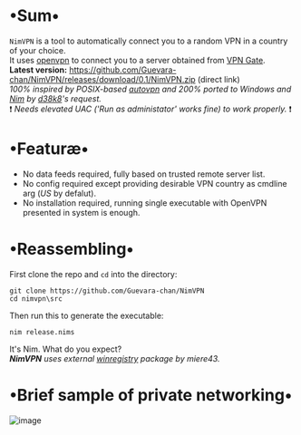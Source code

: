 # •Sum•
`NimVPN` is a tool to automatically connect you to a random VPN in a country of your choice.  
It uses [openvpn](https://github.com/OpenVPN/openvpn) to connect you to a server obtained from [VPN Gate](http://www.vpngate.net/en/).  
__Latest version:__ https://github.com/Guevara-chan/NimVPN/releases/download/0.1/NimVPN.zip (direct link)   
_100% inspired by POSIX-based [autovpn](https://github.com/adtac/autovpn) and 200% ported to Windows and [Nim](http://nim-lang.org) by [d38k8](https://github.com/d38k8)'s request._  
❗ _Needs elevated UAC ('Run as administator' works fine) to work properly._ ❗

# •Featuræ•
* No data feeds required, fully based on trusted remote server list.
* No config required except providing desirable VPN country as cmdline arg (_US_ by defalut).
* No installation required, running single executable with OpenVPN presented in system is enough.

# •Reassembling•
First clone the repo and `cd` into the directory:

```
git clone https://github.com/Guevara-chan/NimVPN
cd nimvpn\src
```

Then run this to generate the executable:

```
nim release.nims
```

It's Nim. What do you expect?  
___NimVPN__ uses external [winregistry](https://github.com/miere43/nim-registry) package by miere43._

# •Brief sample of private networking•
![image](https://user-images.githubusercontent.com/8768470/56150498-b9a89d80-5fb7-11e9-8b59-cca037cccbd3.png)
